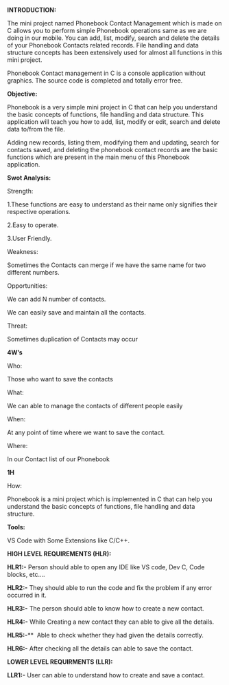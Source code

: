 ﻿**INTRODUCTION:**

The mini project named Phonebook Contact Management which is made on C allows you to perform simple Phonebook operations same as we are doing in our mobile. You can add, list, modify, search and delete the details of your Phonebook Contacts related records. File handling and data structure concepts has been extensively used for almost all functions in this mini project.

Phonebook Contact management in C is a console application without graphics. The source code is completed and totally error free. 

**Objective:**

Phonebook is a very simple mini project in C that can help you understand the basic concepts of functions, file handling and data structure. This application will teach you how to add, list, modify or edit, search and delete data to/from the file.

Adding new records, listing them, modifying them and updating, search for contacts saved, and deleting the phonebook contact records are the basic functions which are present in the main menu of this Phonebook application.

**Swot Analysis:**

Strength:

1.These functions are easy to understand as their name only signifies their respective operations.

2.Easy to operate.

3.User Friendly.

Weakness:

Sometimes the Contacts can merge if we have the same name for two different numbers.

Opportunities:

We can add N number of contacts.

We can easily save and maintain all the contacts.

Threat:

Sometimes duplication of Contacts may occur

**4W’s**

Who:

Those who want to save the contacts

What:

We can able to manage the contacts of different people easily

When:

At any point of time where we want to save the contact.

Where:

In our Contact list of our Phonebook

**1H**

How:

Phonebook is a mini project which is implemented in C that can help you understand the basic concepts of functions, file handling and data structure.

**Tools:**

VS Code with Some Extensions like C/C++.

**HIGH LEVEL REQUIREMENTS (HLR):**

**HLR1:-** Person should able to open any IDE like VS code, Dev C, Code blocks, etc….

**HLR2:-** They should able to run the code and fix the problem if any error occurred in it.

**HLR3:-** The person should able to know how to create a new contact.

**HLR4:-** While Creating a new contact they can able to give all the details.

**HLR5:-****  Able to check whether they had given the details correctly.

**HLR6:-** After checking all the details can able to save the contact.

**LOWER LEVEL REQUIRMENTS (LLR):**

**LLR1:-** User can able to understand how to create and save a contact.

